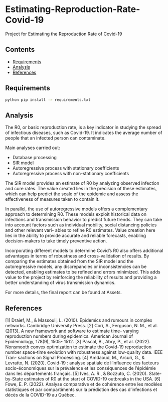 # Estimating-Reproduction-Rate-Covid-19
Project for Estimating the Reproduction Rate of Covid-19

## Contents
- [Requirements](#Requirements)     
- [Analysis](#Analysis)
- [References](#References)

## Requirements

```bash
python pip install -r requirements.txt
```
## Analysis

The R0, or basic reproduction rate, is a key indicator in studying the spread of infectious diseases, such as Covid-19. It indicates the average number of people that an infected person can contaminate.

Main analyses carried out:

- Database processing
- SIR model
- Autoregressive process with stationary coefficients
- Autoregressive process with non-stationary coefficients

The SIR model provides an estimate of R0 by analyzing observed infection and cure rates. The value created lies in the precision of these estimates, which can help predict the scale of the epidemic and assess the effectiveness of measures taken to contain it.

In parallel, the use of autoregressive models offers a complementary approach to determining R0. These models exploit historical data on infections and transmission behavior to predict future trends. They can take into account factors such as individual mobility, social distancing policies and other relevant vari- ables to refine R0 estimates. Value creation here lies in the ability to provide accurate and reliable forecasts, enabling decision-makers to take timely preventive action.

Incorporating different models to determine Covid’s R0 also offers additional advantages in terms of robustness and cross-validation of results. By comparing the estimates obtained from the SIR model and the autoregressive models, any discrepancies or inconsistencies can be detected, enabling estimates to be refined and errors minimized. This adds value to the project by reinforcing the reliability of results and providing a better understanding of virus transmission dynamics.

For more details, the final report can be found at Assets.

## References

[1] Draief, M., & Massouli, L. (2010). Epidemics and rumours in complex networks. Cambridge
University Press.
[2] Cori, A., Ferguson, N. M., et al. (2013). A new framework and software to estimate time-
varying reproduction numbers during epidemics. American Journal of Epidemiology, 178(9), 1505-
1512.
[3] Pascal, B., Abry, P., et al. (2022). Nonsmooth convex optimization to estimate the Covid-19
reproduction number space-time evolution with robustness against low-quality data. IEEE Tran-
sactions on Signal Processing.
[4] Amdaoud, M., Arcuri, G., & Levratto, N. (2020). Covid-19 : analyse spatiale de l’influence des
facteurs socio-économiques sur la prévalence et les conséquences de l’épidémie dans les départements
français.
[5] Ives, A. R., & Bozzuto, C. (2020). State-by-State estimates of R0 at the start of COVID-19
outbreaks in the USA.
[6] Fowe, E. P. (2022). Analyse comparative et de cohérence entre les modèles statistiques et par
compartiments sur la prédiction des cas d’infections et décès de la COVID-19 au Québec.